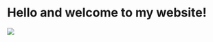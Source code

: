 <h1>Hello and welcome to my website!</h1>
<img src="ballsandsmokeop.gif">
<style>
body {
  background-image: url('bg-main.WEBM');
}
</style>
